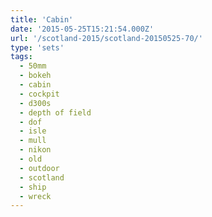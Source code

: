 ```yaml
---
title: 'Cabin'
date: '2015-05-25T15:21:54.000Z'
url: '/scotland-2015/scotland-20150525-70/'
type: 'sets'
tags:
  - 50mm
  - bokeh
  - cabin
  - cockpit
  - d300s
  - depth of field
  - dof
  - isle
  - mull
  - nikon
  - old
  - outdoor
  - scotland
  - ship
  - wreck
---
```


